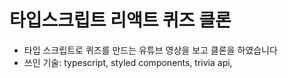 # 타입스크립트 리액트 퀴즈 클론
- 타입 스크립트로 퀴즈를 만드는 유튜브 영상을 보고 클론을 하였습니다 
- 쓰인 기술: typescript, styled components, trivia api, 
